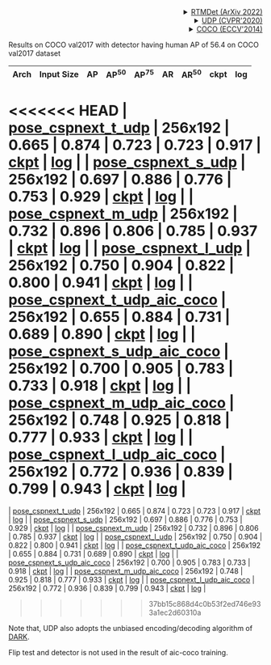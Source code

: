 <!-- [ALGORITHM] -->

<details>
<summary align="right"><a href="https://arxiv.org/abs/2212.07784">RTMDet (ArXiv 2022)</a></summary>

```bibtex
@misc{lyu2022rtmdet,
      title={RTMDet: An Empirical Study of Designing Real-Time Object Detectors},
      author={Chengqi Lyu and Wenwei Zhang and Haian Huang and Yue Zhou and Yudong Wang and Yanyi Liu and Shilong Zhang and Kai Chen},
      year={2022},
      eprint={2212.07784},
      archivePrefix={arXiv},
      primaryClass={cs.CV}
}
```

</details>

<!-- [ALGORITHM] -->

<details>
<summary align="right"><a href="http://openaccess.thecvf.com/content_CVPR_2020/html/Huang_The_Devil_Is_in_the_Details_Delving_Into_Unbiased_Data_CVPR_2020_paper.html">UDP (CVPR'2020)</a></summary>

```bibtex
@InProceedings{Huang_2020_CVPR,
  author = {Huang, Junjie and Zhu, Zheng and Guo, Feng and Huang, Guan},
  title = {The Devil Is in the Details: Delving Into Unbiased Data Processing for Human Pose Estimation},
  booktitle = {The IEEE/CVF Conference on Computer Vision and Pattern Recognition (CVPR)},
  month = {June},
  year = {2020}
}
```

</details>

<!-- [DATASET] -->

<details>
<summary align="right"><a href="https://link.springer.com/chapter/10.1007/978-3-319-10602-1_48">COCO (ECCV'2014)</a></summary>

```bibtex
@inproceedings{lin2014microsoft,
  title={Microsoft coco: Common objects in context},
  author={Lin, Tsung-Yi and Maire, Michael and Belongie, Serge and Hays, James and Perona, Pietro and Ramanan, Deva and Doll{\'a}r, Piotr and Zitnick, C Lawrence},
  booktitle={European conference on computer vision},
  pages={740--755},
  year={2014},
  organization={Springer}
}
```

</details>

Results on COCO val2017 with detector having human AP of 56.4 on COCO val2017 dataset

| Arch                                          | Input Size |  AP   | AP<sup>50</sup> | AP<sup>75</sup> |  AR   | AR<sup>50</sup> |                     ckpt                      |                      log                      |
| :-------------------------------------------- | :--------: | :---: | :-------------: | :-------------: | :---: | :-------------: | :-------------------------------------------: | :-------------------------------------------: |
<<<<<<< HEAD
| [pose_cspnext_t_udp](/configs/body_2d_keypoint/topdown_heatmap/coco/cspnext-tiny_udp_8xb256-210e_coco-256x192.py) |  256x192   | 0.665 |      0.874      |      0.723      | 0.723 |      0.917      | [ckpt](https://download.openmmlab.com/mmpose/v1/projects/rtmposev1/cspnext-tiny_udp-coco_pt-in1k_210e-256x192-0908dd2d_20230123.pth) | [log](https://download.openmmlab.com/mmpose/v1/projects/rtmposev1/cspnext-tiny_udp-coco_pt-in1k_210e-256x192-0908dd2d_20230123.json) |
| [pose_cspnext_s_udp](/configs/body_2d_keypoint/topdown_heatmap/coco/cspnext-s_udp_8xb256-210e_coco-256x192.py) |  256x192   | 0.697 |      0.886      |      0.776      | 0.753 |      0.929      | [ckpt](https://download.openmmlab.com/mmpose/v1/projects/rtmposev1/cspnext-s_udp-coco_pt-in1k_210e-256x192-92dbfc1d_20230123.pth) | [log](https://download.openmmlab.com/mmpose/v1/projects/rtmposev1/cspnext-s_udp-coco_pt-in1k_210e-256x192-92dbfc1d_20230123.json) |
| [pose_cspnext_m_udp](/configs/body_2d_keypoint/topdown_heatmap/coco/cspnext-m_udp_8xb256-210e_coco-256x192.py) |  256x192   | 0.732 |      0.896      |      0.806      | 0.785 |      0.937      | [ckpt](https://download.openmmlab.com/mmpose/v1/projects/rtmposev1/cspnext-m_udp-coco_pt-in1k_210e-256x192-95f5967e_20230123.pth) | [log](https://download.openmmlab.com/mmpose/v1/projects/rtmposev1/cspnext-m_udp-coco_pt-in1k_210e-256x192-95f5967e_20230123.json) |
| [pose_cspnext_l_udp](/configs/body_2d_keypoint/topdown_heatmap/coco/cspnext-l_udp_8xb256-210e_coco-256x192.py) |  256x192   | 0.750 |      0.904      |      0.822      | 0.800 |      0.941      | [ckpt](https://download.openmmlab.com/mmpose/v1/projects/rtmposev1/cspnext-l_udp-coco_pt-in1k_210e-256x192-661cdd8c_20230123.pth) | [log](https://download.openmmlab.com/mmpose/v1/projects/rtmposev1/cspnext-l_udp-coco_pt-in1k_210e-256x192-661cdd8c_20230123.json) |
| [pose_cspnext_t_udp_aic_coco](/configs/body_2d_keypoint/topdown_heatmap/coco/cspnext-tiny_udp_8xb256-210e_aic-coco-256x192.py) |  256x192   | 0.655 |      0.884      |      0.731      | 0.689 |      0.890      | [ckpt](https://download.openmmlab.com/mmpose/v1/projects/rtmposev1/cspnext-tiny_udp-aic-coco_210e-256x192-cbed682d_20230130.pth) | [log](https://download.openmmlab.com/mmpose/v1/projects/rtmposev1/cspnext-tiny_udp-aic-coco_210e-256x192-cbed682d_20230130.json) |
| [pose_cspnext_s_udp_aic_coco](/configs/body_2d_keypoint/topdown_heatmap/coco/cspnext-s_udp_8xb256-210e_aic-coco-256x192.py) |  256x192   | 0.700 |      0.905      |      0.783      | 0.733 |      0.918      | [ckpt](https://download.openmmlab.com/mmpose/v1/projects/rtmposev1/cspnext-s_udp-aic-coco_210e-256x192-92f5a029_20230130.pth) | [log](https://download.openmmlab.com/mmpose/v1/projects/rtmposev1/cspnext-s_udp-aic-coco_210e-256x192-92f5a029_20230130.json) |
| [pose_cspnext_m_udp_aic_coco](/configs/body_2d_keypoint/topdown_heatmap/coco/cspnext-m_udp_8xb256-210e_aic-coco-256x192.py) |  256x192   | 0.748 |      0.925      |      0.818      | 0.777 |      0.933      | [ckpt](https://download.openmmlab.com/mmpose/v1/projects/rtmposev1/cspnext-m_udp-aic-coco_210e-256x192-f2f7d6f6_20230130.pth) | [log](https://download.openmmlab.com/mmpose/v1/projects/rtmposev1/cspnext-m_udp-aic-coco_210e-256x192-f2f7d6f6_20230130.json) |
| [pose_cspnext_l_udp_aic_coco](/configs/body_2d_keypoint/topdown_heatmap/coco/cspnext-l_udp_8xb256-210e_aic-coco-256x192.py) |  256x192   | 0.772 |      0.936      |      0.839      | 0.799 |      0.943      | [ckpt](https://download.openmmlab.com/mmpose/v1/projects/rtmposev1/cspnext-l_udp-aic-coco_210e-256x192-273b7631_20230130.pth) | [log](https://download.openmmlab.com/mmpose/v1/projects/rtmposev1/cspnext-l_udp-aic-coco_210e-256x192-273b7631_20230130.json) |
=======
| [pose_cspnext_t_udp](/configs/body_2d_keypoint/topdown_heatmap/coco/cspnext-tiny_udp_8xb256-210e_coco-256x192.py) |  256x192   | 0.665 |      0.874      |      0.723      | 0.723 |      0.917      | [ckpt](https://download.openmmlab.com/mmpose/v1/projects/rtmpose/rtmpose-tiny_udp-coco_pt-in1k_210e-256x192-0908dd2d_20230123.pth) | [log](https://download.openmmlab.com/mmpose/v1/projects/rtmpose/rtmpose-tiny_udp-coco_pt-in1k_210e-256x192-0908dd2d_20230123.json) |
| [pose_cspnext_s_udp](/configs/body_2d_keypoint/topdown_heatmap/coco/cspnext-s_udp_8xb256-210e_coco-256x192.py) |  256x192   | 0.697 |      0.886      |      0.776      | 0.753 |      0.929      | [ckpt](https://download.openmmlab.com/mmpose/v1/projects/rtmpose/rtmpose-s_udp-coco_pt-in1k_210e-256x192-92dbfc1d_20230123.pth) | [log](https://download.openmmlab.com/mmpose/v1/projects/rtmpose/rtmpose-s_udp-coco_pt-in1k_210e-256x192-92dbfc1d_20230123.json) |
| [pose_cspnext_m_udp](/configs/body_2d_keypoint/topdown_heatmap/coco/cspnext-m_udp_8xb256-210e_coco-256x192.py) |  256x192   | 0.732 |      0.896      |      0.806      | 0.785 |      0.937      | [ckpt](https://download.openmmlab.com/mmpose/v1/projects/rtmpose/rtmpose-m_udp-coco_pt-in1k_210e-256x192-95f5967e_20230123.pth) | [log](https://download.openmmlab.com/mmpose/v1/projects/rtmpose/rtmpose-m_udp-coco_pt-in1k_210e-256x192-95f5967e_20230123.json) |
| [pose_cspnext_l_udp](/configs/body_2d_keypoint/topdown_heatmap/coco/cspnext-l_udp_8xb256-210e_coco-256x192.py) |  256x192   | 0.750 |      0.904      |      0.822      | 0.800 |      0.941      | [ckpt](https://download.openmmlab.com/mmpose/v1/projects/rtmpose/rtmpose-l_udp-coco_pt-in1k_210e-256x192-661cdd8c_20230123.pth) | [log](https://download.openmmlab.com/mmpose/v1/projects/rtmpose/rtmpose-l_udp-coco_pt-in1k_210e-256x192-661cdd8c_20230123.json) |
| [pose_cspnext_t_udp_aic_coco](/configs/body_2d_keypoint/topdown_heatmap/coco/cspnext-tiny_udp_8xb256-210e_aic-coco-256x192.py) |  256x192   | 0.655 |      0.884      |      0.731      | 0.689 |      0.890      | [ckpt](https://download.openmmlab.com/mmpose/v1/projects/rtmpose/cspnext-tiny_udp-aic-coco_210e-256x192-cbed682d_20230130.pth) | [log](https://download.openmmlab.com/mmpose/v1/projects/rtmpose/cspnext-tiny_udp-aic-coco_210e-256x192-cbed682d_20230130.json) |
| [pose_cspnext_s_udp_aic_coco](/configs/body_2d_keypoint/topdown_heatmap/coco/cspnext-s_udp_8xb256-210e_aic-coco-256x192.py) |  256x192   | 0.700 |      0.905      |      0.783      | 0.733 |      0.918      | [ckpt](https://download.openmmlab.com/mmpose/v1/projects/rtmpose/cspnext-s_udp-aic-coco_210e-256x192-92f5a029_20230130.pth) | [log](https://download.openmmlab.com/mmpose/v1/projects/rtmpose/cspnext-s_udp-aic-coco_210e-256x192-92f5a029_20230130.json) |
| [pose_cspnext_m_udp_aic_coco](/configs/body_2d_keypoint/topdown_heatmap/coco/cspnext-m_udp_8xb256-210e_aic-coco-256x192.py) |  256x192   | 0.748 |      0.925      |      0.818      | 0.777 |      0.933      | [ckpt](https://download.openmmlab.com/mmpose/v1/projects/rtmpose/cspnext-m_udp-aic-coco_210e-256x192-f2f7d6f6_20230130.pth) | [log](https://download.openmmlab.com/mmpose/v1/projects/rtmpose/cspnext-m_udp-aic-coco_210e-256x192-f2f7d6f6_20230130.json) |
| [pose_cspnext_l_udp_aic_coco](/configs/body_2d_keypoint/topdown_heatmap/coco/cspnext-l_udp_8xb256-210e_aic-coco-256x192.py) |  256x192   | 0.772 |      0.936      |      0.839      | 0.799 |      0.943      | [ckpt](https://download.openmmlab.com/mmpose/v1/projects/rtmpose/cspnext-l_udp-aic-coco_210e-256x192-273b7631_20230130.pth) | [log](https://download.openmmlab.com/mmpose/v1/projects/rtmpose/cspnext-l_udp-aic-coco_210e-256x192-273b7631_20230130.json) |
>>>>>>> 37bb15c868d4c0b53f2ed746e933a1ec2d60310a

Note that, UDP also adopts the unbiased encoding/decoding algorithm of [DARK](https://mmpose.readthedocs.io/en/latest/model_zoo_papers/techniques.html#darkpose-cvpr-2020).

Flip test and detector is not used in the result of aic-coco training.
